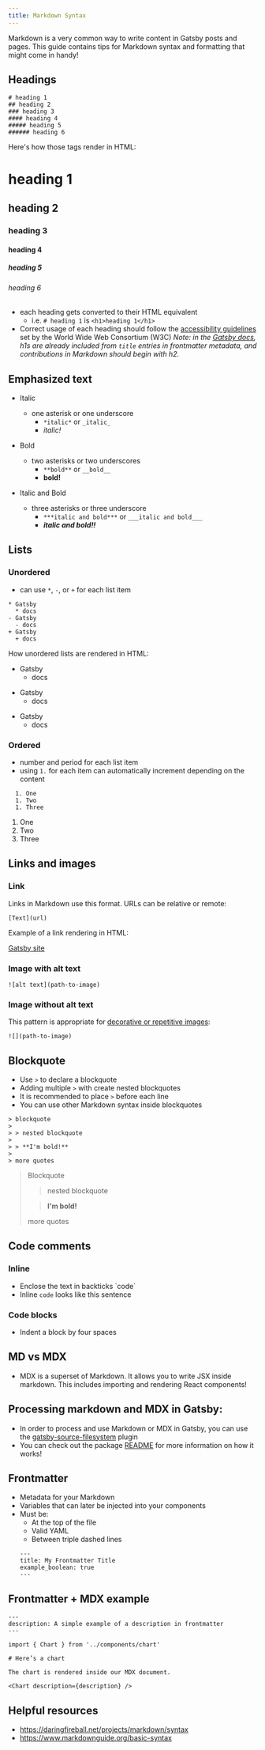 ```yaml
---
title: Markdown Syntax
---
```


Markdown is a very common way to write content in Gatsby posts and pages. This guide contains tips for Markdown syntax and formatting that might come in handy!

## Headings

```
# heading 1
## heading 2
### heading 3
#### heading 4
##### heading 5
###### heading 6
```

Here's how those tags render in HTML:

# heading 1

## heading 2

### heading 3

#### heading 4

##### heading 5

###### heading 6

- each heading gets converted to their HTML equivalent
  - i.e. `# heading 1` is `<h1>heading 1</h1>`
- Correct usage of each heading should follow the
  [accessibility guidelines](https://www.w3.org/WAI/tutorials/page-structure/headings/) set by the World Wide Web Consortium (W3C)
  _Note: in the [Gatsby docs](/contributing/docs-contributions#headings), h1s are already included from `title` entries in frontmatter metadata, and contributions in Markdown should begin with h2._

## Emphasized text

- Italic
  - one asterisk or one underscore
    - `*italic*` or `_italic_`
    - _italic!_
- Bold
  - two asterisks or two underscores
    - `**bold**` or `__bold__`
    - **bold!**
- Italic and Bold

  - three asterisks or three underscore
    - `***italic and bold***` or `___italic and bold___`
    - **_italic and bold!!_**

## Lists

### Unordered

- can use `*`, `-`, or `+` for each list item

```
* Gatsby
  * docs
- Gatsby
  - docs
+ Gatsby
  + docs
```

How unordered lists are rendered in HTML:

- Gatsby
  - docs

* Gatsby
  - docs

- Gatsby
  - docs

### Ordered

- number and period for each list item
- using `1.` for each item can automatically increment depending on the content

```
  1. One
  1. Two
  1. Three
```

1. One
1. Two
1. Three

## Links and images

### Link

Links in Markdown use this format. URLs can be relative or remote:

```
[Text](url)
```

Example of a link rendering in HTML:

[Gatsby site](https://www.gatsbyjs.org/)

### Image with alt text

```
![alt text](path-to-image)
```

### Image without alt text

This pattern is appropriate for [decorative or repetitive images](https://www.w3.org/WAI/tutorials/images/decision-tree/):

```
![](path-to-image)
```

## Blockquote

- Use `>` to declare a blockquote
- Adding multiple `>` with create nested blockquotes
- It is recommended to place `>` before each line
- You can use other Markdown syntax inside blockquotes

```
> blockquote
>
> > nested blockquote
>
> > **I'm bold!**
>
> more quotes
```

> Blockquote
>
> > nested blockquote
>
> > **I'm bold!**
>
> more quotes

## Code comments

### Inline

- Enclose the text in backticks \`code\`
- Inline `code` looks like this sentence

### Code blocks

- Indent a block by four spaces

## MD vs MDX

- MDX is a superset of Markdown. It allows you to write JSX inside markdown. This includes importing and rendering React components!

## Processing markdown and MDX in Gatsby:

- In order to process and use Markdown or MDX in Gatsby, you can use the [gatsby-source-filesystem](/docs/sourcing-from-the-filesystem) plugin
- You can check out the package [README](/packages/gatsby-source-filesystem) for more information on how it works!

## Frontmatter

- Metadata for your Markdown
- Variables that can later be injected into your components
- Must be:
  - At the top of the file
  - Valid YAML
  - Between triple dashed lines
  ```
  ---
  title: My Frontmatter Title
  example_boolean: true
  ---
  ```

## Frontmatter + MDX example

```
---
description: A simple example of a description in frontmatter
---

import { Chart } from '../components/chart'

# Here’s a chart

The chart is rendered inside our MDX document.

<Chart description={description} />
```

## Helpful resources

- https://daringfireball.net/projects/markdown/syntax
- https://www.markdownguide.org/basic-syntax
